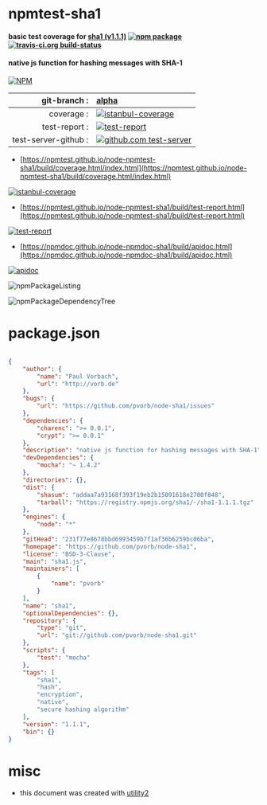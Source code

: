 # npmtest-sha1

#### basic test coverage for  [sha1 (v1.1.1)](https://github.com/pvorb/node-sha1)  [![npm package](https://img.shields.io/npm/v/npmtest-sha1.svg?style=flat-square)](https://www.npmjs.org/package/npmtest-sha1) [![travis-ci.org build-status](https://api.travis-ci.org/npmtest/node-npmtest-sha1.svg)](https://travis-ci.org/npmtest/node-npmtest-sha1)

#### native js function for hashing messages with SHA-1

[![NPM](https://nodei.co/npm/sha1.png?downloads=true&downloadRank=true&stars=true)](https://www.npmjs.com/package/sha1)

| git-branch : | [alpha](https://github.com/npmtest/node-npmtest-sha1/tree/alpha)|
|--:|:--|
| coverage : | [![istanbul-coverage](https://npmtest.github.io/node-npmtest-sha1/build/coverage.badge.svg)](https://npmtest.github.io/node-npmtest-sha1/build/coverage.html/index.html)|
| test-report : | [![test-report](https://npmtest.github.io/node-npmtest-sha1/build/test-report.badge.svg)](https://npmtest.github.io/node-npmtest-sha1/build/test-report.html)|
| test-server-github : | [![github.com test-server](https://npmtest.github.io/node-npmtest-sha1/GitHub-Mark-32px.png)](https://npmtest.github.io/node-npmtest-sha1/build/app/index.html) | | build-artifacts : | [![build-artifacts](https://npmtest.github.io/node-npmtest-sha1/glyphicons_144_folder_open.png)](https://github.com/npmtest/node-npmtest-sha1/tree/gh-pages/build)|

- [https://npmtest.github.io/node-npmtest-sha1/build/coverage.html/index.html](https://npmtest.github.io/node-npmtest-sha1/build/coverage.html/index.html)

[![istanbul-coverage](https://npmtest.github.io/node-npmtest-sha1/build/screenCapture.buildCi.browser.%252Ftmp%252Fbuild%252Fcoverage.lib.html.png)](https://npmtest.github.io/node-npmtest-sha1/build/coverage.html/index.html)

- [https://npmtest.github.io/node-npmtest-sha1/build/test-report.html](https://npmtest.github.io/node-npmtest-sha1/build/test-report.html)

[![test-report](https://npmtest.github.io/node-npmtest-sha1/build/screenCapture.buildCi.browser.%252Ftmp%252Fbuild%252Ftest-report.html.png)](https://npmtest.github.io/node-npmtest-sha1/build/test-report.html)

- [https://npmdoc.github.io/node-npmdoc-sha1/build/apidoc.html](https://npmdoc.github.io/node-npmdoc-sha1/build/apidoc.html)

[![apidoc](https://npmdoc.github.io/node-npmdoc-sha1/build/screenCapture.buildCi.browser.%252Ftmp%252Fbuild%252Fapidoc.html.png)](https://npmdoc.github.io/node-npmdoc-sha1/build/apidoc.html)

![npmPackageListing](https://npmtest.github.io/node-npmtest-sha1/build/screenCapture.npmPackageListing.svg)

![npmPackageDependencyTree](https://npmtest.github.io/node-npmtest-sha1/build/screenCapture.npmPackageDependencyTree.svg)



# package.json

```json

{
    "author": {
        "name": "Paul Vorbach",
        "url": "http://vorb.de"
    },
    "bugs": {
        "url": "https://github.com/pvorb/node-sha1/issues"
    },
    "dependencies": {
        "charenc": ">= 0.0.1",
        "crypt": ">= 0.0.1"
    },
    "description": "native js function for hashing messages with SHA-1",
    "devDependencies": {
        "mocha": "~ 1.4.2"
    },
    "directories": {},
    "dist": {
        "shasum": "addaa7a93168f393f19eb2b15091618e2700f848",
        "tarball": "https://registry.npmjs.org/sha1/-/sha1-1.1.1.tgz"
    },
    "engines": {
        "node": "*"
    },
    "gitHead": "231f77e8678bbd6993459b7f1af36b6259bc06ba",
    "homepage": "https://github.com/pvorb/node-sha1",
    "license": "BSD-3-Clause",
    "main": "sha1.js",
    "maintainers": [
        {
            "name": "pvorb"
        }
    ],
    "name": "sha1",
    "optionalDependencies": {},
    "repository": {
        "type": "git",
        "url": "git://github.com/pvorb/node-sha1.git"
    },
    "scripts": {
        "test": "mocha"
    },
    "tags": [
        "sha1",
        "hash",
        "encryption",
        "native",
        "secure hashing algorithm"
    ],
    "version": "1.1.1",
    "bin": {}
}
```



# misc
- this document was created with [utility2](https://github.com/kaizhu256/node-utility2)
